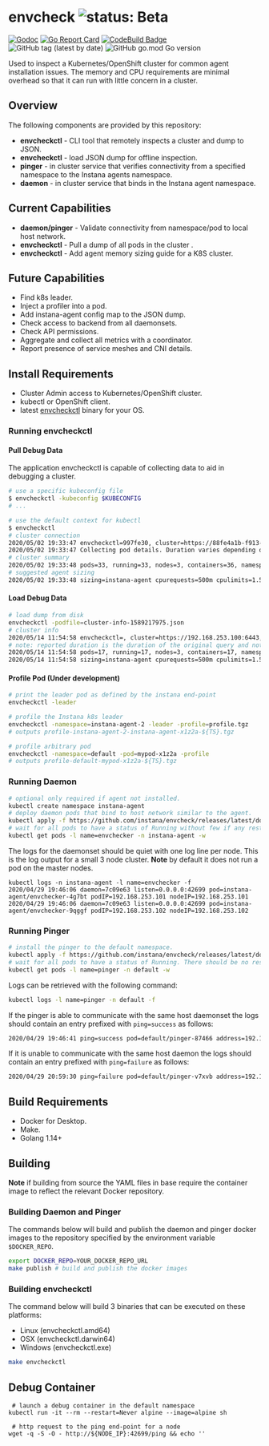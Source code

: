 envcheck ![status: Beta](https://img.shields.io/badge/Status-BETA-YELLOW.svg)
=============================================================================

[![Godoc](https://godoc.org/github.com/instana/envcheck?status.svg)](https://godoc.org/github.com/instana/envcheck) [![Go Report Card](https://goreportcard.com/badge/github.com/instana/envcheck)](https://goreportcard.com/report/github.com/instana/envcheck) [![CodeBuild Badge](https://codebuild.us-west-2.amazonaws.com/badges?uuid=eyJlbmNyeXB0ZWREYXRhIjoialJ0L0lFUlFraEJKNU1tYVcwcDZWN3d4M2lJMjZTM003TG9OYXZOVndlSXNxQnlQeGt4NjVQUmpRa3pqcUdnajcrLzd3MWtxYnkyckpDWmFHT2ZMMVBnPSIsIml2UGFyYW1ldGVyU3BlYyI6IksyckVKVXc0V2NoYkRxQ0giLCJtYXRlcmlhbFNldFNlcmlhbCI6MX0%3D&branch=master)](https://us-west-2.console.aws.amazon.com/codesuite/codebuild/projects/envcheck/history) ![GitHub tag (latest by date)](https://img.shields.io/github/v/tag/instana/envcheck) ![GitHub go.mod Go version](https://img.shields.io/github/go-mod/go-version/instana/envcheck)

Used to inspect a Kubernetes/OpenShift cluster for common agent
 installation issues. The memory and CPU requirements are minimal overhead
 so that it can run with little concern in a cluster.

Overview
--------

The following components are provided by this repository:

- **envcheckctl** - CLI tool that remotely inspects a cluster and dump to JSON.
- **envcheckctl** - load JSON dump for offline inspection.
- **pinger** - in cluster service that verifies connectivity from a specified
  namespace to the Instana agents namespace.
- **daemon** - in cluster service that binds in the Instana agent namespace.

Current Capabilities
--------------------

 * **daemon/pinger** - Validate connectivity from namespace/pod to local host
   network.
 * **envcheckctl** - Pull a dump of all pods in the cluster .
 * **envcheckctl** - Add agent memory sizing guide for a K8S cluster.

Future Capabilities
-------------------

 * Find k8s leader.
 * Inject a profiler into a pod.
 * Add instana-agent config map to the JSON dump.
 * Check access to backend from all daemonsets.
 * Check API permissions.
 * Aggregate and collect all metrics with a coordinator.
 * Report presence of service meshes and CNI details.

Install Requirements
--------------------

- Cluster Admin access to Kubernetes/OpenShift cluster.
- kubectl or OpenShift client.
- latest [envcheckctl](https://github.com/instana/envcheck/releases/latest)
  binary for your OS.

### Running envcheckctl

#### Pull Debug Data

The application envcheckctl is capable of collecting data to aid in debugging a
 cluster.

```bash
# use a specific kubeconfig file
$ envcheckctl -kubeconfig $KUBECONFIG
# ...

# use the default context for kubectl
$ envcheckctl
# cluster connection
2020/05/02 19:33:47 envcheckctl=997fe30, cluster=https://88fe4a1b-f913-432f-bb03-64c6fcda31dd.k8s.ondigitalocean.com, start=2020-05-02T19:33:47-03:00
2020/05/02 19:33:47 Collecting pod details. Duration varies depending on the cluster.
# cluster summary
2020/05/02 19:33:48 pods=33, running=33, nodes=3, containers=36, namespaces=3, deployments=17, daemonsets=5, statefulsets=0, duration=955.355516ms
# suggested agent sizing
2020/05/02 19:33:48 sizing=instana-agent cpurequests=500m cpulimits=1.5 memoryrequests=512Mi memorylimits=512Mi heap=170M
```

#### Load Debug Data

```bash
# load dump from disk
envcheckctl -podfile=cluster-info-1589217975.json
# cluster info
2020/05/14 11:54:58 envcheckctl=, cluster=https://192.168.253.100:6443, podfile=cluster-info-1589217975.json
# note: reported duration is the duration of the original query and not load time.
2020/05/14 11:54:58 pods=17, running=17, nodes=3, containers=17, namespaces=4, deployments=5, daemonsets=3, statefulsets=0, duration=20.66ms
2020/05/14 11:54:58 sizing=instana-agent cpurequests=500m cpulimits=1.5 memoryrequests=512Mi memorylimits=512Mi heap=170M
```

#### Profile Pod (Under development)

```bash
# print the leader pod as defined by the instana end-point
envcheckctl -leader

# profile the Instana k8s leader
envcheckctl -namespace=instana-agent-2 -leader -profile=profile.tgz
# outputs profile-instana-agent-2-instana-agent-x1z2a-${TS}.tgz

# profile arbitrary pod
envcheckctl -namespace=default -pod=mypod-x1z2a -profile
# outputs profile-default-mypod-x1z2a-${TS}.tgz
```

### Running Daemon

```bash
# optional only required if agent not installed.
kubectl create namespace instana-agent
# deploy daemon pods that bind to host network similar to the agent.
kubectl apply -f https://github.com/instana/envcheck/releases/latest/download/daemon.yaml
# wait for all pods to have a status of Running without few if any restarts.
kubectl get pods -l name=envchecker -n instana-agent -w
```

The logs for the daemonset should be quiet with one log line per node. 
This is the log output for a small 3 node cluster. **Note** by default it does
 not run a pod on the master nodes.
```
kubectl logs -n instana-agent -l name=envchecker -f
2020/04/29 19:46:06 daemon=7c09e63 listen=0.0.0.0:42699 pod=instana-agent/envchecker-4g7bt podIP=192.168.253.101 nodeIP=192.168.253.101
2020/04/29 19:46:06 daemon=7c09e63 listen=0.0.0.0:42699 pod=instana-agent/envchecker-9qggf podIP=192.168.253.102 nodeIP=192.168.253.102
```

### Running Pinger

```bash
# install the pinger to the default namespace.
kubectl apply -f https://github.com/instana/envcheck/releases/latest/download/pinger.yaml
# wait for all pods to have a status of Running. There should be no restarts.
kubectl get pods -l name=pinger -n default -w
```

Logs can be retrieved with the following command:

```bash
kubectl logs -l name=pinger -n default -f
```

If the pinger is able to communicate with the same host daemonset the logs
should contain an entry prefixed with `ping=success` as follows:

```bash
2020/04/29 19:46:41 ping=success pod=default/pinger-87466 address=192.168.253.102:42699
```

If it is unable to communicate with the same host daemon the logs should contain
an entry prefixed with `ping=failure` as follows:

```bash
2020/04/29 20:59:30 ping=failure pod=default/pinger-v7xvb address=192.168.253.101:42699 err='Get "http://192.168.253.101:42699/ping": dial tcp 192.168.253.101:42699: i/o timeout'
```

Build Requirements
------------------

- Docker for Desktop.
- Make.
- Golang 1.14+

Building
--------

**Note** if building from source the YAML files in base require the container 
image to reflect the relevant Docker repository.

### Building Daemon and Pinger

The commands below will build and publish the daemon and pinger docker images to
 the repository specified by the environment variable `$DOCKER_REPO`.

```bash
export DOCKER_REPO=YOUR_DOCKER_REPO_URL
make publish # build and publish the docker images
```

### Building envcheckctl

The command below will build 3 binaries that can be executed on these platforms:

 - Linux (envcheckctl.amd64)
 - OSX (envcheckctl.darwin64)
 - Windows (envcheckctl.exe)

```bash
make envcheckctl
```

Debug Container
---------------

```shell
 # launch a debug container in the default namespace
kubectl run -it --rm --restart=Never alpine --image=alpine sh

 # http request to the ping end-point for a node
wget -q -S -O - http://${NODE_IP}:42699/ping && echo ''
```
